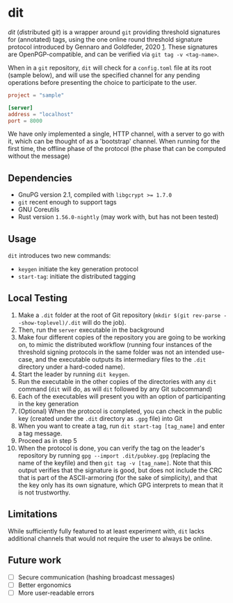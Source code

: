 # dit

*dit* (*d*istributed g*it*) is a wrapper around `git` providing threshold signatures for (annotated) tags, using the one online round threshold signature protocol introduced by Gennaro and Goldfeder, 2020 [1](https://eprint.iacr.org/2020/540). These signatures are OpenPGP-compatible, and can be verified via `git tag -v <tag-name>`.

When in a `git` repository, `dit` will check for a `config.toml` file at its root (sample below), and will use the specified channel for any pending operations before presenting the choice to participate to the user.

```toml
project = "sample"

[server]
address = "localhost"
port = 8000
```

We have only implemented a single, HTTP channel, with a server to go with it, which can be thought of as a 'bootstrap' channel. When running for the first time, the offline phase of the protocol (the phase that can be computed without the message)


## Dependencies
- GnuPG version 2.1, compiled with `libgcrypt >= 1.7.0`
- `git` recent enough to support tags
- GNU Coreutils
- Rust version `1.56.0-nightly` (may work with, but has not been tested)


## Usage
`dit` introduces two new commands:
 - `keygen` initiate the key generation protocol
 - `start-tag`: initiate the distributed tagging

## Local Testing
1. Make a `.dit` folder at the root of Git repository (`mkdir $(git rev-parse --show-toplevel)/.dit` will do the job). 
2. Then, run the `server` executable in the background
3. Make four different copies of the repository you are going to be working on, to mimic the distributed workflow (running four instances of the threshold signing protocols in the same folder was not an intended use-case, and the executable outputs its intermediary files to the `.dit` directory under a hard-coded name). 
4. Start the leader by running `dit keygen`. 
5. Run the executable in the other copies of the directories with any `dit` command (`dit` will do, as will `dit` followed by any Git subcommand)
6. Each of the executables will present you with an option of participanting in the key generation
7. (Optional) When the protocol is completed, you can check in the public key (created under the `.dit` directory as `.gpg` file) into Git
8. When you want to create a tag, run `dit start-tag [tag_name]` and enter a tag message.
9. Proceed as in step 5
10. When the protocol is done, you can verify the tag on the leader's repository by running `gpg --import .dit/pubkey.gpg` (replacing the name of the keyfile) and then `git tag -v [tag_name]`. Note that this output verifies that the signature is good, but does not include the CRC that is part of the ASCII-armoring (for the sake of simplicity), and that the key only has its own signature, which GPG interprets to mean that it is not trustworthy.


## Limitations

While sufficiently fully featured to at least experiment with, `dit` lacks additional channels that would not require the user to always be online.

## Future work
- [ ] Secure communication (hashing broadcast messages)
- [ ] Better ergonomics
- [ ] More user-readable errors
